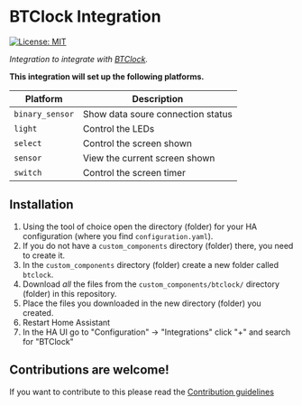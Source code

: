 # BTClock Integration

[![License: MIT](https://img.shields.io/badge/License-MIT-yellow.svg)](https://opensource.org/licenses/MIT)

_Integration to integrate with [BTClock](https://github.com/btclock)._

**This integration will set up the following platforms.**

Platform | Description
-- | --
`binary_sensor` | Show data soure connection status
`light` | Control the LEDs
`select` | Control the screen shown
`sensor` | View the current screen shown
`switch` | Control the screen timer

## Installation

1. Using the tool of choice open the directory (folder) for your HA configuration (where you find `configuration.yaml`).
1. If you do not have a `custom_components` directory (folder) there, you need to create it.
1. In the `custom_components` directory (folder) create a new folder called `btclock`.
1. Download _all_ the files from the `custom_components/btclock/` directory (folder) in this repository.
1. Place the files you downloaded in the new directory (folder) you created.
1. Restart Home Assistant
1. In the HA UI go to "Configuration" -> "Integrations" click "+" and search for "BTClock"

## Contributions are welcome!

If you want to contribute to this please read the [Contribution guidelines](CONTRIBUTING.md)